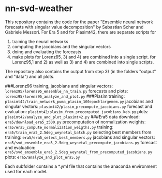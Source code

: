 # nn-svd-weather
This repository contains the code for the paper "Ensemble neural network forecasts with singular value decomposition" by Sebastian Scher and Gabriele Messori.
For Era 5 and for Plasimt42, there are separate scripts for
1) training the neural networks
2) computing the jacobians and the singular vectors
3) doing and evaluating the forecasts
4) make plots
for Lorenz95, 3) and 4) are combined into a single script.
for Lorenz95,1 and 2) as well as 3) and 4) are combined into single scripts.

The repository also contains the output from step 3) (in the folders "output" and "data") and all plots.

###Lorenz96
training, jacobians and singular vectors: ```lorenz95/lorenz95_ensemble_nn_train.py```
forecasts and plots: ```lorenz95/lorenz95_analyze_and_plot.py```
###Plasim
training: ```plasimt42/train_network_puma_plasim_100epochlargemem.py```
jacobians and singular vectors: ```plasimt42/plasim_precompute_jacobians.py```
forecast and evaluation: ```plasimt42/plasim_from_precomputed_jacobians_keb.py```
plots: ```plasimt42/analyze_and_plot_plasimt42.py```
###Era5
data download: ```era5/download_era5_z500.py```
precomputation of normalization weights: ```era5/era5_compute_normalization_weigths.py```
training: ```era5/train_era5_2.5deg_weynetal_batch.py```
selecting best members from training: ```era5/era5_select_best_members.py```
jacobians and singular vectors: ```era5/svd_ensemble_era5_2.5deg_weynetal_precompute_jacobians.py```
forecast and evaluation: ```era5/svd_ensemble_era5_2.5deg_weynetal_from_precomputed_jacobians.py```
plots: ```era5/analyze_and_plot_era5.py```


Each subfolder contains a *.yml file that contains the anaconda environment used for each model.

